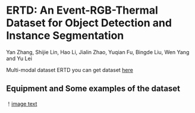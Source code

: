 # ERTD: An Event-RGB-Thermal Dataset for Object Detection and Instance Segmentation
Yan Zhang, Shijie Lin, Hao Li, Jialin Zhao, Yuqian Fu, Bingde Liu, Wen Yang and Yu Lei

Multi-modal dataset ERTD
you can get dataset  [here](https://mega.nz/fm/kUMUDQIa)
## Equipment and Some examples of the dataset
！[image text](https://github.com/ZyAndrew/ERTD/blob/master/images/figure1.png "image text")
